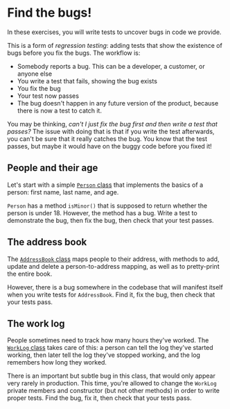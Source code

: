 # Find the bugs!

In these exercises, you will write tests to uncover bugs in code we provide.

This is a form of _regression testing_: adding tests that show the existence of bugs before you fix the bugs. The workflow is:

-   Somebody reports a bug. This can be a developer, a customer, or anyone else
-   You write a test that fails, showing the bug exists
-   You fix the bug
-   Your test now passes
-   The bug doesn't happen in any future version of the product, because there is now a test to catch it.

You may be thinking, _can't I just fix the bug first and then write a test that passes?_ The issue with doing that is that if you write the test afterwards, you can't be sure that it really catches the bug. You know that the test passes, but maybe it would have on the buggy code before you fixed it!


## People and their age

Let's start with a simple [`Person` class](src/main/java/Person.java) that implements the basics of a person: first name, last name, and age.

`Person` has a method `isMinor()` that is supposed to return whether the person is under 18. However, the method has a bug. Write a test to demonstrate the bug, then fix the bug, then check that your test passes.


## The address book

The [`AddressBook` class](src/main/java/AddressBook.java) maps people to their address, with methods to add, update and delete a person-to-address mapping, as well as to pretty-print the entire book.

However, there is a bug somewhere in the codebase that will manifest itself when you write tests for `AddressBook`. Find it, fix the bug, then check that your tests pass.


## The work log

People sometimes need to track how many hours they've worked. The [`WorkLog` class](src/main/java/WorkLog.java) takes care of this: a person can tell the log they've started working, then later tell the log they've stopped working, and the log remembers how long they worked.

There is an important but subtle bug in this class, that would only appear very rarely in production.
This time, you're allowed to change the `WorkLog` private members and constructor (but not other methods) in order to write proper tests. Find the bug, fix it, then check that your tests pass.
